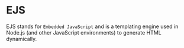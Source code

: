 # EJS
EJS stands for `Embedded JavaScript` and is a templating engine used in Node.js (and other JavaScript environments) to generate HTML dynamically.